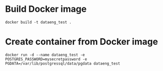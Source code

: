 # Build Docker image
```
docker build -t dataeng_test .
```
# Create container from Docker image
```
docker run -d --name dataeng_test -e POSTGRES_PASSWORD=mysecretpassword -e PGDATA=/var/lib/postgressql/data/pgdata dataeng_test
```